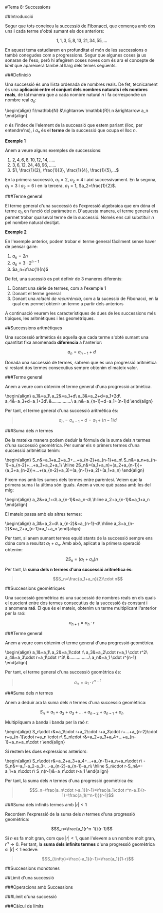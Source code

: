 #Tema 8: Successions

##Introducció

Segur que tots coneixeu la [successió de Fibonacci](https://ca.wikipedia.org/wiki/Successi%C3%B3_de_Fibonacci), que comença amb dos uns i cada terme s'obté sumant els dos anteriors:

$$1,1,3,5,8,13,21,34,55,...$$

En aquest tema estudiarem en profunditat el món de les successions o també conegudes com a progressions. Segur que algunes coses ja us sonaran de l'eso, però hi afegirem coses noves com és ara el concepte de *límit* que apareixerà també al llarg dels temes següents.

###Definició

Una successió és una llista ordenada de nombres reals. De fet, tècnicament és una **aplicació entre el conjunt dels nombres naturals i els nombres reals**, de tal manera que a cada nombre natural $n$ i fa correspondre un nombre real $a_n$:

\begin{align}
f:\mathbb{N} &\rightarrow \mathbb{R}\\
n &\rightarrow a_n
\end{align}

$n$ és l'índex de l'element de la successió que estem parlant (lloc, per entendre'ns), i $a_n$ és el **terme** de la successió que ocupa el lloc $n$.



**Exemple 1**

Anem a veure alguns exemples de successions:

1. $2,4,6,8,10,12,14,.....$
2. $3,6,12,24,48,96,......$
3. $1, \frac{1}{2}, \frac{1}{3}, \frac{1}{4}, \frac{1}{5},...$

En la primera successió, $a_1=2$, $a_2=4$ i així successivament. En la segona, $a_1=3$ i $a_2=6$ i en la tercera, $a_1=1$, $a_2=\frac{1}{2}$.

###Terme general

El terme general d'una successió és l'expressió algebraica que em dóna el terme $a_n$ en funció del paràmetre $n$. D'aquesta manera, el terme general ens permet trobar qualsevol terme de la successió. Només ens cal substituir $n$ pel nombre natural desitjat.

**Exemple 2**

En l'exemple anterior, podem trobar el terme general fàcilment sense haver de pensar gaire:

1. $a_n=2n$
2. $a_n=3\cdot 2^{n-1}$
3. $a_n=\frac{1}{n}$


De fet, una sucessió es pot definir de 3 maneres diferents:

1. Donant una sèrie de termes, com a l'exemple 1
2. Donant el terme general
3. Donant una *relació de recurrència*, com a la sucessió de Fibonacci, en la qual ens permet obtenir un terme a partir dels anteriors

A continuació veurem les característiques de dues de les successions més típiques, les aritmètiques i les geomètriques.

##Successions aritmètiques

Una successió aritmètica és aquella que cada terme s'obté sumant una quantitat fixa anomenada **diferència** a l'anterior:

$$a_n=a_{n-1}+d$$

Donada una successió de termes, sabrem que és una progressió aritmètica si restant dos termes consecutius sempre obtenim el mateix valor.

###Terme general

Anem a veure com obtenim el terme general d'una progressió aritmètica.

\begin{align}
a_1&=a_1\\
a_2&=a_1+d\\
a_3&=a_2+d=a_1+2d\\
a_4&=a_3+d=a_1+3d\\
&................\\
a_n&=a_{n-1}+d=a_1+(n-1)d
\end{align}

Per tant, el terme general d'una successió aritmètica és:

>$$a_n=a_{n-1}+d=a_1+(n-1)d$$

###Suma dels $n$ termes

De la mateixa manera podem deduir la fòrmula de la suma dels $n$ termes d'una successió geomètrica. Per sumar els $n$ primers termes d'una successió aritmètica tenim:

\begin{align}
S_n&=a_1+a_2+a_3+...+a_{n-2}+a_{n-1}+a_n\\
S_n&=a_n+a_{n-1}+a_{n-2}+...+a_3+a_2+a_1\\
\hline
2S_n&=(a_1+a_n)+(a_2+a_{n-1})+(a_3+a_{n-2})+...+(a_{n-2}+a_3)+(a_{n-1}+a_2)+(a_1+a_n)
\end{align}

Fixem-nos amb les sumes dels termes entre parèntesi. Veiem que la primera suma i la última són iguals. Anem a veure què passa amb les del mig:

\begin{align}
a_2&=a_1+d\\
a_{n-1}&=a_n-d\\
\hline
a_2+a_{n-1}&=a_1+a_n
\end{align}

El mateix passa amb els altres termes:


\begin{align}
a_3&=a_2+d\\
a_{n-2}&=a_{n-1}-d\\
\hline
a_3+a_{n-2}&=a_2+a_{n-1}=a_1+a_n
\end{align}

Per tant, si anem sumant termes equidistants de la successió sempre ens dóna com a resultat $a_1+a_n$. Amb això, aplicat a la primera operació obtenim:

$$2S_n=(a_1+a_n)n$$

Per tant, la **suma dels n termes d'una successió aritmètica és**:

>$$S_n=\frac{a_1+a_n}{2}\cdot n$$

##Successions geomètriques

Una successió geomètrica és una successió de nombres reals en els quals el quocient entre dos termes consecutius de la successió és constant i s'anomena **raó**. El que és el mateix, obtenim un terme multiplicant l'anterior per la raó:

$$a_{n+1}=a_n\cdot r$$

###Terme general

Anem a veure com obtenim el terme general d'una progressió geomètrica.

\begin{align}
a_1&=a_1\\
a_2&=a_1\cdot r\\
a_3&=a_2\cdot r=a_1 \cdot r^2\\
a_4&=a_3\cdot r=a_1\cdot r^3\\
&................\\
a_n&=a_1 \cdot r^{n-1}
\end{align}

Per tant, el terme general d'una successió geomètrica és:

>$$a_n=a_1 \cdot r^{n-1}$$

###Suma dels $n$ termes

Anem a deduir ara la suma dels $n$ termes d'una successió geomètrica:

$$S_n=a_1+a_2+a_3+...+a_{n-2}+a_{n-1}+a_n$$

Multipliquem a banda i banda per la raó $r$:

\begin{align}
S_n\cdot r&=a_1\cdot r+a_2\cdot r+a_3\cdot r+...+a_{n-2}\cdot r+a_{n-1}\cdot r+a_n \cdot r\\
S_n\cdot r&=a_2+a_3+a_4+...+a_{n-1}+a_n+a_n\cdot r
\end{align}

Si restem les dues expressions anteriors:

\begin{align}
S_n\cdot r&=a_2+a_3+a_4+...+a_{n-1}+a_n+a_n\cdot r\\
-S_n&=-a_1-a_2-a_3-...-a_{n-2}-a_{n-1}-a_n\\
\hline
S_n\cdot r-S_n&=-a_1+a_n\cdot r\\
S_n(r-1)&=a_n\cdot r-a_1
\end{align}

Per tant, la suma dels $n$ termes d'una progressió geomètrica és:

>$$S_n=\frac{a_n\cdot r-a_1}{r-1}=\frac{a_1\cdot r^n-a_1}{r-1}=\frac{a_1(r^n-1)}{r-1}$$

###Suma dels infinits termes amb $|r|<1$

Recordem l'expressió de la suma dels $n$ termes d'una progressió geomètrica:

$$S_n=\frac{a_1(r^n-1)}{r-1}$$

Si $n$ es fa molt gran, com que $|r|<1$, quan l'elevem a un nombre molt gran, $r^n\rightarrow 0$. Per tant, la **suma dels infinits termes** d'una progressió geomètrica si $|r|<1$ esdevé:

>$$S_{\infty}=\frac{-a_1}{r-1}=\frac{a_1}{1-r}$$



##Successions monòtones

##Límit d'una successió


###Operacions amb Successions

###Límit d'una successió

###Càlcul de límits
